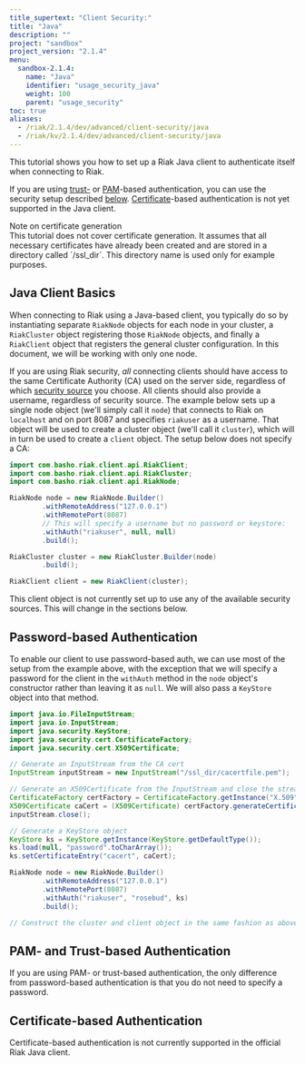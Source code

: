 ```yaml
---
title_supertext: "Client Security:"
title: "Java"
description: ""
project: "sandbox"
project_version: "2.1.4"
menu:
  sandbox-2.1.4:
    name: "Java"
    identifier: "usage_security_java"
    weight: 100
    parent: "usage_security"
toc: true
aliases:
  - /riak/2.1.4/dev/advanced/client-security/java
  - /riak/kv/2.1.4/dev/advanced/client-security/java
---
```


This tutorial shows you how to set up a Riak Java client to authenticate
itself when connecting to Riak.

If you are using [trust-](/riak/kv/2.1.4/using/security/managing-sources/#trust-based-authentication) or [PAM](/riak/kv/2.1.4/using/security/managing-sources/#pam-based-authentication)-based authentication, you can use the
security setup described [below](#java-client-basics). [Certificate](/riak/kv/2.1.4/using/security/managing-sources/#certificate-based-authentication)-based authentication is not
yet supported in the Java client.

<div class="note">
<div class="title">Note on certificate generation</div>
This tutorial does not cover certificate generation. It assumes that all
necessary certificates have already been created and are stored in a
directory called `/ssl_dir`. This directory name is used only for
example purposes.
</div>

## Java Client Basics

When connecting to Riak using a Java-based client, you typically do so
by instantiating separate `RiakNode` objects for each node in your
cluster, a `RiakCluster` object registering those `RiakNode` objects,
and finally a `RiakClient` object that registers the general cluster
configuration. In this document, we will be working with only one node.

If you are using Riak security, _all_ connecting clients should have
access to the same Certificate Authority (CA) used on the server side,
regardless of which [security source](/riak/kv/2.1.4/using/security/managing-sources/) you
choose. All clients should also provide a username, regardless of
security source. The example below sets up a single node object (we'll
simply call it `node`) that connects to Riak on `localhost` and on port
8087 and specifies `riakuser` as a username. That object will be used to
create a cluster object (we'll call it `cluster`), which will in turn be
used to create a `client` object. The setup below does not specify a CA:

```java
import com.basho.riak.client.api.RiakClient;
import com.basho.riak.client.api.RiakCluster;
import com.basho.riak.client.api.RiakNode;

RiakNode node = new RiakNode.Builder()
        .withRemoteAddress("127.0.0.1")
        .withRemotePort(8087)
        // This will specify a username but no password or keystore:
        .withAuth("riakuser", null, null)
        .build();

RiakCluster cluster = new RiakCluster.Builder(node)
        .build();

RiakClient client = new RiakClient(cluster);
```

This client object is not currently set up to use any of the available
security sources. This will change in the sections below.

## Password-based Authentication

To enable our client to use password-based auth, we can use most of the
setup from the example above, with the exception that we will specify a
password for the client in the `withAuth` method in the `node` object's
constructor rather than leaving it as `null`. We will also pass a
`KeyStore` object into that method.

```java
import java.io.FileInputStream;
import java.io.InputStream;
import java.security.KeyStore;
import java.security.cert.CertificateFactory;
import java.security.cert.X509Certificate;

// Generate an InputStream from the CA cert
InputStream inputStream = new InputStream("/ssl_dir/cacertfile.pem");

// Generate an X509Certificate from the InputStream and close the stream
CertificateFactory certFactory = CertificateFactory.getInstance("X.509");
X509Certificate caCert = (X509Certificate) certFactory.generateCertificate(inputStream);
inputStream.close();

// Generate a KeyStore object
KeyStore ks = KeyStore.getInstance(KeyStore.getDefaultType());
ks.load(null, "password".toCharArray());
ks.setCertificateEntry("cacert", caCert);

RiakNode node = new RiakNode.Builder()
        .withRemoteAddress("127.0.0.1")
        .withRemotePort(8087)
        .withAuth("riakuser", "rosebud", ks)
        .build();

// Construct the cluster and client object in the same fashion as above
```

## PAM- and Trust-based Authentication

If you are using PAM- or trust-based authentication, the only difference
from password-based authentication is that you do not need to specify a
password.

## Certificate-based Authentication

Certificate-based authentication is not currently supported in the
official Riak Java client.
